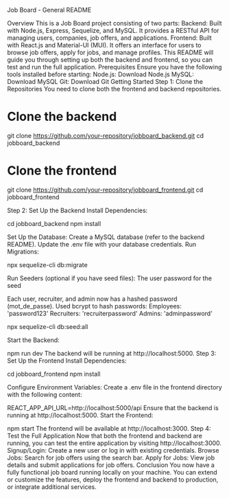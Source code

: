 Job Board - General README

Overview
This is a Job Board project consisting of two parts:
Backend: Built with Node.js, Express, Sequelize, and MySQL. It provides a RESTful API for managing users, companies, job offers, and applications.
Frontend: Built with React.js and Material-UI (MUI). It offers an interface for users to browse job offers, apply for jobs, and manage profiles.
This README will guide you through setting up both the backend and frontend, so you can test and run the full application.
Prerequisites
Ensure you have the following tools installed before starting:
Node.js: Download Node.js
MySQL: Download MySQL
Git: Download Git
Getting Started
Step 1: Clone the Repositories
You need to clone both the frontend and backend repositories.

# Clone the backend
git clone https://github.com/your-repository/jobboard_backend.git
cd jobboard_backend


# Clone the frontend
git clone https://github.com/your-repository/jobboard_frontend.git
cd jobboard_frontend

Step 2: Set Up the Backend
Install Dependencies:

cd jobboard_backend
npm install


Set Up the Database:
Create a MySQL database (refer to the backend README).
Update the .env file with your database credentials.
Run Migrations:

npx sequelize-cli db:migrate


Run Seeders (optional if you have seed files):
The user password for the seed


Each user, recruiter, and admin now has a hashed password (mot_de_passe).
Used bcrypt to hash passwords:
Employees: 'password123'
Recruiters: 'recruiterpassword'
Admins: 'adminpassword'

npx sequelize-cli db:seed:all


Start the Backend:

npm run dev
The backend will be running at http://localhost:5000.
Step 3: Set Up the Frontend
Install Dependencies:

cd jobboard_frontend
npm install


Configure Environment Variables:
Create a .env file in the frontend directory with the following content:

REACT_APP_API_URL=http://localhost:5000/api
Ensure that the backend is running at http://localhost:5000.
Start the Frontend:

npm start
The frontend will be available at http://localhost:3000.
Step 4: Test the Full Application
Now that both the frontend and backend are running, you can test the entire application by visiting http://localhost:3000.
Signup/Login: Create a new user or log in with existing credentials.
Browse Jobs: Search for job offers using the search bar.
Apply for Jobs: View job details and submit applications for job offers.
Conclusion
You now have a fully functional job board running locally on your machine. You can extend or customize the features, deploy the frontend and backend to production, or integrate additional services.


